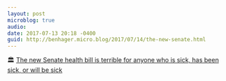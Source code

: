 ```yaml
---
layout: post
microblog: true
audio: 
date: 2017-07-13 20:18 -0400
guid: http://benhager.micro.blog/2017/07/14/the-new-senate.html
---
```

🏛 [The new Senate health bill is terrible for anyone who is sick, has been sick, or will be sick](https://www.vox.com/health-care/2017/7/13/15965762/senate-health-bill-bcra-preexisting-conditions)
